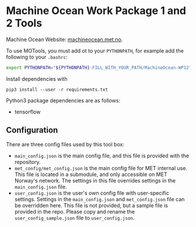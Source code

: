 # Machine Ocean Work Package 1 and 2 Tools

Machine Ocean Website: [machineocean.met.no](https://machineocean.met.no/).

To use MOTools, you must add ot to your `PYTHONPATH`, for example add the following to your `.bashrc`:

```bash
export PYTHONPATH="${PYTHONPATH}:FILL_WITH_YOUR_PATH/MachineOcean-WP12"
```

Install dependencies with

```
pip3 install --user -r requirements.txt
```

Python3 package dependencies are as follows:

* tensorflow

## Configuration

There are three config files used by this tool box:

* `main_config.json` is the main config file, and this file is provided with the repository.
* `met_config/met_config.json` is the main config file for MET internal use.
  This file is located in a submodule, and only accessible on MET Norway's network.
  The settings in this file overrides settings in the `main_config.json` file.
* `user_config.json` is the user's own config file with user-specific settings.
  Settings in the `main_config.json` and `met_config.json` file can be overridden here.
  This file is not provided, but a sample file is provided in the repo.
  Please copy and rename the `user_config_sample.json` file to `user_config.json`.
